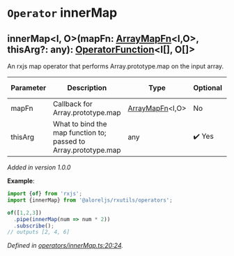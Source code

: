# `Operator` innerMap

## innerMap\<I, O>(mapFn: [ArrayMapFn](https://github.com/Alorel/rxutils/blob/3fadbc6/src/types/ArrayMapFn.ts#L5)\<I,O>, thisArg?: any): [OperatorFunction](https://rxjs.dev/api/index/interface/OperatorFunction)\<I[], O[]>

An rxjs map operator that performs Array.prototype.map on the input array.

| **Parameter** | **Description** | **Type** | **Optional** | **Default value** |
|---------------|-----------------|----------|--------------|-------------------|
| mapFn | Callback for Array.prototype.map | <span>[ArrayMapFn](https://github.com/Alorel/rxutils/blob/3fadbc6/src/types/ArrayMapFn.ts#L5)\<I,O></span> | No |  |
| thisArg | What to bind the map function to; passed to Array.prototype.map | <span>any</span> | :heavy_check_mark: Yes |  |

*Added in version 1.0.0*

**Example**:
```typescript
import {of} from 'rxjs';
import {innerMap} from '@aloreljs/rxutils/operators';

of([1,2,3])
  .pipe(innerMap(num => num * 2))
  .subscribe();
// outputs [2, 4, 6]
```

*Defined in [operators/innerMap.ts:20:24](https://github.com/Alorel/rxutils/blob/3fadbc6/src/operators/innerMap.ts#L20).*